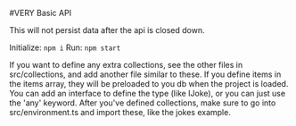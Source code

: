 #VERY Basic API

This will not persist data after the api is closed down.

Initialize: `npm i`
Run: `npm start`

If you want to define any extra collections, see the other files in src/collections, and add another file similar to these. If you define items in the items array, they will be preloaded to you db when the project is loaded.
You can add an interface to define the type (like IJoke), or you can just use the 'any' keyword.
After you've defined collections, make sure to go into src/environment.ts and import these, like the jokes example.